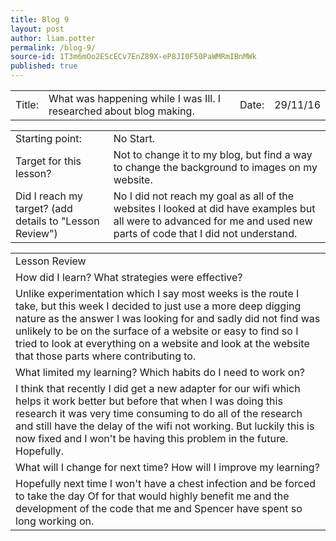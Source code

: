```yaml
---
title: Blog 9
layout: post
author: liam.potter
permalink: /blog-9/
source-id: 1T3m6mOo2EScECv7EnZ89X-eP8JI0F50PaWMRmIBnMWk
published: true
---
```

<table>
  <tr>
    <td>Title:</td>
    <td>What was happening while I was Ill. I researched about blog making.</td>
    <td>Date:</td>
    <td>29/11/16</td>
  </tr>
</table>


<table>
  <tr>
    <td>Starting point:</td>
    <td>No Start.</td>
  </tr>
  <tr>
    <td>Target for this lesson?</td>
    <td>Not to change it to my blog, but find a way to change the background to images on my website.</td>
  </tr>
  <tr>
    <td>Did I reach my target? 
(add details to "Lesson Review")</td>
    <td>No I did not reach my goal as all of the websites I looked at did have examples but all were to advanced for me and used new parts of code that I did not understand.</td>
  </tr>
</table>


<table>
  <tr>
    <td>Lesson Review</td>
  </tr>
  <tr>
    <td>How did I learn? What strategies were effective? </td>
  </tr>
  <tr>
    <td>Unlike experimentation which I say most weeks is the route I take, but this week I decided to just use a more deep digging nature as the answer I was looking for and sadly did not find was unlikely to be on the surface of a website or easy to find so I tried to look at everything on a website and look at the website that those parts where contributing to.</td>
  </tr>
  <tr>
    <td>What limited my learning? Which habits do I need to work on? </td>
  </tr>
  <tr>
    <td>I think that recently I did get a new adapter for our wifi which helps it work better but before that when I was doing this research it was very time consuming to do all of the research and still have the delay of the wifi not working. But luckily this is now fixed and I won't be having this problem in the future. Hopefully.</td>
  </tr>
  <tr>
    <td>What will I change for next time? How will I improve my learning?</td>
  </tr>
  <tr>
    <td>Hopefully next time I won't have a chest infection and be forced to take the day Of for that would highly benefit me and the development of the code that me and Spencer have spent so long working on.</td>
  </tr>
</table>



